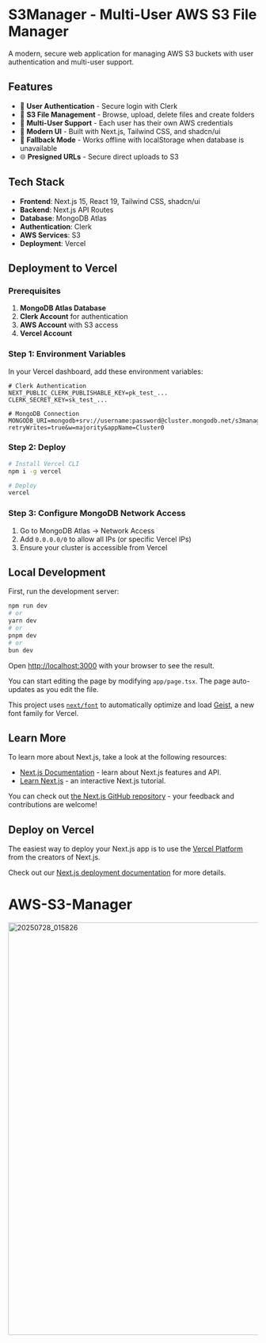 # S3Manager - Multi-User AWS S3 File Manager

A modern, secure web application for managing AWS S3 buckets with user authentication and multi-user support.

## Features

- 🔐 **User Authentication** - Secure login with Clerk
- 📁 **S3 File Management** - Browse, upload, delete files and create folders
- 👥 **Multi-User Support** - Each user has their own AWS credentials
- 🎨 **Modern UI** - Built with Next.js, Tailwind CSS, and shadcn/ui
- 🔄 **Fallback Mode** - Works offline with localStorage when database is unavailable
- 🌐 **Presigned URLs** - Secure direct uploads to S3

## Tech Stack

- **Frontend**: Next.js 15, React 19, Tailwind CSS, shadcn/ui
- **Backend**: Next.js API Routes
- **Database**: MongoDB Atlas
- **Authentication**: Clerk
- **AWS Services**: S3
- **Deployment**: Vercel

## Deployment to Vercel

### Prerequisites

1. **MongoDB Atlas Database**
2. **Clerk Account** for authentication
3. **AWS Account** with S3 access
4. **Vercel Account**

### Step 1: Environment Variables

In your Vercel dashboard, add these environment variables:

```env
# Clerk Authentication
NEXT_PUBLIC_CLERK_PUBLISHABLE_KEY=pk_test_...
CLERK_SECRET_KEY=sk_test_...

# MongoDB Connection
MONGODB_URI=mongodb+srv://username:password@cluster.mongodb.net/s3manager?retryWrites=true&w=majority&appName=Cluster0
```

### Step 2: Deploy

```bash
# Install Vercel CLI
npm i -g vercel

# Deploy
vercel
```

### Step 3: Configure MongoDB Network Access

1. Go to MongoDB Atlas → Network Access
2. Add `0.0.0.0/0` to allow all IPs (or specific Vercel IPs)
3. Ensure your cluster is accessible from Vercel

## Local Development

First, run the development server:

```bash
npm run dev
# or
yarn dev
# or
pnpm dev
# or
bun dev
```

Open [http://localhost:3000](http://localhost:3000) with your browser to see the result.

You can start editing the page by modifying `app/page.tsx`. The page auto-updates as you edit the file.

This project uses [`next/font`](https://nextjs.org/docs/app/building-your-application/optimizing/fonts) to automatically optimize and load [Geist](https://vercel.com/font), a new font family for Vercel.

## Learn More

To learn more about Next.js, take a look at the following resources:

- [Next.js Documentation](https://nextjs.org/docs) - learn about Next.js features and API.
- [Learn Next.js](https://nextjs.org/learn) - an interactive Next.js tutorial.

You can check out [the Next.js GitHub repository](https://github.com/vercel/next.js) - your feedback and contributions are welcome!

## Deploy on Vercel

The easiest way to deploy your Next.js app is to use the [Vercel Platform](https://vercel.com/new?utm_medium=default-template&filter=next.js&utm_source=create-next-app&utm_campaign=create-next-app-readme) from the creators of Next.js.

Check out our [Next.js deployment documentation](https://nextjs.org/docs/app/building-your-application/deploying) for more details.
# AWS-S3-Manager
<img width="1080" height="832" alt="20250728_015826" src="https://github.com/chandrasekharjena-ui/AWS-S3-Manager/Screenshot_20250728-014946.png?raw=true" />
